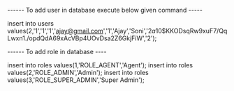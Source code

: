 ------ To add user in database execute below given command -----

insert into users values(2,'1','1','1','ajay@gmail.com','1','Ajay','Soni','$2a$10$KKODsqRw9xuF7/QqLwxn1./opdQdA69xAcVBp4UOvDsa2Z6GkjFiW','2');

------ To add role in database ----

insert into roles values(1,'ROLE_AGENT','Agent');
insert into roles values(2,'ROLE_ADMIN','Admin');
insert into roles values(3,'ROLE_SUPER_ADMIN','Super Admin');

